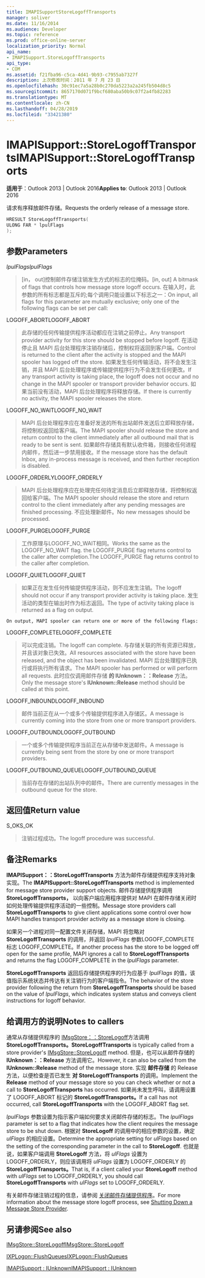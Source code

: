 ```yaml
---
title: IMAPISupportStoreLogoffTransports
manager: soliver
ms.date: 11/16/2014
ms.audience: Developer
ms.topic: reference
ms.prod: office-online-server
localization_priority: Normal
api_name:
- IMAPISupport.StoreLogoffTransports
api_type:
- COM
ms.assetid: f21fba96-c5ca-4d41-9b93-c7955ab7327f
description: 上次修改时间：2011 年 7 月 23 日
ms.openlocfilehash: 30c91ec7a5a28b0c270da5223a2a245fb504d8c5
ms.sourcegitcommit: 8657170d071f9bcf680aba50b9c07f2a4fb82283
ms.translationtype: MT
ms.contentlocale: zh-CN
ms.lasthandoff: 04/28/2019
ms.locfileid: "33421380"
---
```

# <a name="imapisupportstorelogofftransports"></a><span data-ttu-id="d1457-103">IMAPISupport::StoreLogoffTransports</span><span class="sxs-lookup"><span data-stu-id="d1457-103">IMAPISupport::StoreLogoffTransports</span></span>

  
  
<span data-ttu-id="d1457-104">**适用于**：Outlook 2013 | Outlook 2016</span><span class="sxs-lookup"><span data-stu-id="d1457-104">**Applies to**: Outlook 2013 | Outlook 2016</span></span> 
  
<span data-ttu-id="d1457-105">请求有序释放邮件存储。</span><span class="sxs-lookup"><span data-stu-id="d1457-105">Requests the orderly release of a message store.</span></span>
  
```cpp
HRESULT StoreLogoffTransports(
ULONG FAR * lpulFlags
);
```

## <a name="parameters"></a><span data-ttu-id="d1457-106">参数</span><span class="sxs-lookup"><span data-stu-id="d1457-106">Parameters</span></span>

 <span data-ttu-id="d1457-107">_lpulFlags_</span><span class="sxs-lookup"><span data-stu-id="d1457-107">_lpulFlags_</span></span>
  
> <span data-ttu-id="d1457-108">[in， out]控制邮件存储注销发生方式的标志的位掩码。</span><span class="sxs-lookup"><span data-stu-id="d1457-108">[in, out] A bitmask of flags that controls how message store logoff occurs.</span></span> <span data-ttu-id="d1457-109">在输入时，此参数的所有标志都是互斥的;每个调用只能设置以下标志之一：</span><span class="sxs-lookup"><span data-stu-id="d1457-109">On input, all flags for this parameter are mutually exclusive; only one of the following flags can be set per call:</span></span>
    
<span data-ttu-id="d1457-110">LOGOFF_ABORT</span><span class="sxs-lookup"><span data-stu-id="d1457-110">LOGOFF_ABORT</span></span> 
  
> <span data-ttu-id="d1457-111">此存储的任何传输提供程序活动都应在注销之前停止。</span><span class="sxs-lookup"><span data-stu-id="d1457-111">Any transport provider activity for this store should be stopped before logoff.</span></span> <span data-ttu-id="d1457-112">在活动停止且 MAPI 后台处理程序注销存储后，控制权将返回到客户端。</span><span class="sxs-lookup"><span data-stu-id="d1457-112">Control is returned to the client after the activity is stopped and the MAPI spooler has logged off the store.</span></span> <span data-ttu-id="d1457-113">如果发生任何传输活动，将不会发生注销，并且 MAPI 后台处理程序或传输提供程序行为不会发生任何更改。</span><span class="sxs-lookup"><span data-stu-id="d1457-113">If any transport activity is taking place, the logoff does not occur and no change in the MAPI spooler or transport provider behavior occurs.</span></span> <span data-ttu-id="d1457-114">如果当前没有活动，MAPI 后台处理程序将释放存储。</span><span class="sxs-lookup"><span data-stu-id="d1457-114">If there is currently no activity, the MAPI spooler releases the store.</span></span> 
    
<span data-ttu-id="d1457-115">LOGOFF_NO_WAIT</span><span class="sxs-lookup"><span data-stu-id="d1457-115">LOGOFF_NO_WAIT</span></span> 
  
> <span data-ttu-id="d1457-116">MAPI 后台处理程序应在准备好发送的所有出站邮件发送后立即释放存储，将控制权返回给客户端。</span><span class="sxs-lookup"><span data-stu-id="d1457-116">The MAPI spooler should release the store and return control to the client immediately after all outbound mail that is ready to be sent is sent.</span></span> <span data-ttu-id="d1457-117">如果邮件存储具有默认收件箱，则接收任何进程内邮件，然后进一步禁用接收。</span><span class="sxs-lookup"><span data-stu-id="d1457-117">If the message store has the default Inbox, any in-process message is received, and then further reception is disabled.</span></span> 
    
<span data-ttu-id="d1457-118">LOGOFF_ORDERLY</span><span class="sxs-lookup"><span data-stu-id="d1457-118">LOGOFF_ORDERLY</span></span> 
  
> <span data-ttu-id="d1457-119">MAPI 后台处理程序应在处理完任何待定消息后立即释放存储，将控制权返回给客户端。</span><span class="sxs-lookup"><span data-stu-id="d1457-119">The MAPI spooler should release the store and return control to the client immediately after any pending messages are finished processing.</span></span> <span data-ttu-id="d1457-120">不应处理新邮件。</span><span class="sxs-lookup"><span data-stu-id="d1457-120">No new messages should be processed.</span></span> 
    
<span data-ttu-id="d1457-121">LOGOFF_PURGE</span><span class="sxs-lookup"><span data-stu-id="d1457-121">LOGOFF_PURGE</span></span> 
  
> <span data-ttu-id="d1457-122">工作原理与LOGOFF_NO_WAIT相同。</span><span class="sxs-lookup"><span data-stu-id="d1457-122">Works the same as the LOGOFF_NO_WAIT flag.</span></span> <span data-ttu-id="d1457-123">the LOGOFF_PURGE flag returns control to the caller after completion.</span><span class="sxs-lookup"><span data-stu-id="d1457-123">The LOGOFF_PURGE flag returns control to the caller after completion.</span></span> 
    
<span data-ttu-id="d1457-124">LOGOFF_QUIET</span><span class="sxs-lookup"><span data-stu-id="d1457-124">LOGOFF_QUIET</span></span> 
  
> <span data-ttu-id="d1457-125">如果正在发生任何传输提供程序活动，则不应发生注销。</span><span class="sxs-lookup"><span data-stu-id="d1457-125">The logoff should not occur if any transport provider activity is taking place.</span></span> <span data-ttu-id="d1457-126">发生活动的类型在输出时作为标志返回。</span><span class="sxs-lookup"><span data-stu-id="d1457-126">The type of activity taking place is returned as a flag on output.</span></span>
    
    On output, MAPI spooler can return one or more of the following flags:
    
<span data-ttu-id="d1457-127">LOGOFF_COMPLETE</span><span class="sxs-lookup"><span data-stu-id="d1457-127">LOGOFF_COMPLETE</span></span> 
  
> <span data-ttu-id="d1457-128">可以完成注销。</span><span class="sxs-lookup"><span data-stu-id="d1457-128">The logoff can complete.</span></span> <span data-ttu-id="d1457-129">与存储关联的所有资源已释放，并且该对象已失效。</span><span class="sxs-lookup"><span data-stu-id="d1457-129">All resources associated with the store have been released, and the object has been invalidated.</span></span> <span data-ttu-id="d1457-130">MAPI 后台处理程序已执行或将执行所有请求。</span><span class="sxs-lookup"><span data-stu-id="d1457-130">The MAPI spooler has performed or will perform all requests.</span></span> <span data-ttu-id="d1457-131">此时应仅调用邮件存储 **的 IUnknown：：Release** 方法。</span><span class="sxs-lookup"><span data-stu-id="d1457-131">Only the message store's **IUnknown::Release** method should be called at this point.</span></span> 
    
<span data-ttu-id="d1457-132">LOGOFF_INBOUND</span><span class="sxs-lookup"><span data-stu-id="d1457-132">LOGOFF_INBOUND</span></span> 
  
> <span data-ttu-id="d1457-133">邮件当前正在从一个或多个传输提供程序进入存储区。</span><span class="sxs-lookup"><span data-stu-id="d1457-133">A message is currently coming into the store from one or more transport providers.</span></span> 
    
<span data-ttu-id="d1457-134">LOGOFF_OUTBOUND</span><span class="sxs-lookup"><span data-stu-id="d1457-134">LOGOFF_OUTBOUND</span></span> 
  
> <span data-ttu-id="d1457-135">一个或多个传输提供程序当前正在从存储中发送邮件。</span><span class="sxs-lookup"><span data-stu-id="d1457-135">A message is currently being sent from the store by one or more transport providers.</span></span> 
    
<span data-ttu-id="d1457-136">LOGOFF_OUTBOUND_QUEUE</span><span class="sxs-lookup"><span data-stu-id="d1457-136">LOGOFF_OUTBOUND_QUEUE</span></span> 
  
> <span data-ttu-id="d1457-137">当前存在存储的出站队列中的邮件。</span><span class="sxs-lookup"><span data-stu-id="d1457-137">There are currently messages in the outbound queue for the store.</span></span>
    
## <a name="return-value"></a><span data-ttu-id="d1457-138">返回值</span><span class="sxs-lookup"><span data-stu-id="d1457-138">Return value</span></span>

<span data-ttu-id="d1457-139">S_OK</span><span class="sxs-lookup"><span data-stu-id="d1457-139">S_OK</span></span> 
  
> <span data-ttu-id="d1457-140">注销过程成功。</span><span class="sxs-lookup"><span data-stu-id="d1457-140">The logoff procedure was successful.</span></span>
    
## <a name="remarks"></a><span data-ttu-id="d1457-141">备注</span><span class="sxs-lookup"><span data-stu-id="d1457-141">Remarks</span></span>

<span data-ttu-id="d1457-142">**IMAPISupport：：StoreLogoffTransports** 方法为邮件存储提供程序支持对象实现。</span><span class="sxs-lookup"><span data-stu-id="d1457-142">The **IMAPISupport::StoreLogoffTransports** method is implemented for message store provider support objects.</span></span> <span data-ttu-id="d1457-143">邮件存储提供程序调用 **StoreLogoffTransports，** 以向客户端应用程序提供对 MAPI 在邮件存储关闭时如何处理传输提供程序活动的一些控制。</span><span class="sxs-lookup"><span data-stu-id="d1457-143">Message store providers call **StoreLogoffTransports** to give client applications some control over how MAPI handles transport provider activity as a message store is closing.</span></span> 
  
<span data-ttu-id="d1457-144">如果另一个进程对同一配置文件关闭存储，MAPI 将忽略对 **StoreLogoffTransports** 的调用，并返回  _lpulFlags_ 参数LOGOFF_COMPLETE标志 LOGOFF_COMPLETE。</span><span class="sxs-lookup"><span data-stu-id="d1457-144">If another process has the store to be logged off open for the same profile, MAPI ignores a call to **StoreLogoffTransports** and returns the flag LOGOFF_COMPLETE in the  _lpulFlags_ parameter.</span></span> 
  
<span data-ttu-id="d1457-145">**StoreLogoffTransports** 返回后存储提供程序的行为应基于 _lpulFlags_ 的值，该值指示系统状态并传达有关注销行为的客户端指令。</span><span class="sxs-lookup"><span data-stu-id="d1457-145">The behavior of the store provider following the return from **StoreLogoffTransports** should be based on the value of  _lpulFlags_, which indicates system status and conveys client instructions for logoff behavior.</span></span> 
  
## <a name="notes-to-callers"></a><span data-ttu-id="d1457-146">给调用方的说明</span><span class="sxs-lookup"><span data-stu-id="d1457-146">Notes to callers</span></span>

 <span data-ttu-id="d1457-147">通常从存储提供程序的 [IMsgStore：：StoreLogoff](imsgstore-storelogoff.md)方法调用 **StoreLogoffTransports。**</span><span class="sxs-lookup"><span data-stu-id="d1457-147">**StoreLogoffTransports** is typically called from a store provider's [IMsgStore::StoreLogoff](imsgstore-storelogoff.md) method.</span></span> <span data-ttu-id="d1457-148">但是，也可以从邮件存储的 **IUnknown：：Release** 方法调用它。</span><span class="sxs-lookup"><span data-stu-id="d1457-148">However, it can also be called from the **IUnknown::Release** method of the message store.</span></span> <span data-ttu-id="d1457-149">实现 **邮件存储** 的 Release 方法，以便检查是否已发生 **对 StoreLogoffTransports** 的调用。</span><span class="sxs-lookup"><span data-stu-id="d1457-149">Implement the **Release** method of your message store so you can check whether or not a call to **StoreLogoffTransports** has occurred.</span></span> <span data-ttu-id="d1457-150">如果尚未发生呼叫，请调用设置了 LOGOFF_ABORT 标记的 **StoreLogoffTransports。**</span><span class="sxs-lookup"><span data-stu-id="d1457-150">If a call has not occurred, call **StoreLogoffTransports** with the LOGOFF_ABORT flag set.</span></span> 
  
<span data-ttu-id="d1457-151">_lpulFlags_ 参数设置为指示客户端如何要求关闭邮件存储的标志。</span><span class="sxs-lookup"><span data-stu-id="d1457-151">The  _lpulFlags_ parameter is set to a flag that indicates how the client requires the message store to be shut down.</span></span> <span data-ttu-id="d1457-152">根据对 **StoreLogoff** 的调用中的相应参数的设置，确定 _ulFlags_ 的相应设置。</span><span class="sxs-lookup"><span data-stu-id="d1457-152">Determine the appropriate setting for  _ulFlags_ based on the setting of the corresponding parameter in the call to **StoreLogoff**.</span></span> <span data-ttu-id="d1457-153">也就是说，如果客户端调用 **StoreLogoff** 方法，将 _ulFlags_ 设置为 LOGOFF_ORDERLY，则应该调用将 _ulFlags_ 设置为 LOGOFF_ORDERLY 的 **StoreLogoffTransports。**</span><span class="sxs-lookup"><span data-stu-id="d1457-153">That is, if a client called your **StoreLogoff** method with  _ulFlags_ set to LOGOFF_ORDERLY, you should call **StoreLogoffTransports** with  _ulFlags_ set to LOGOFF_ORDERLY.</span></span> 
  
<span data-ttu-id="d1457-154">有关邮件存储注销过程的信息，请参阅 [关闭邮件存储提供程序](shutting-down-a-message-store-provider.md)。</span><span class="sxs-lookup"><span data-stu-id="d1457-154">For more information about the message store logoff process, see [Shutting Down a Message Store Provider](shutting-down-a-message-store-provider.md).</span></span>
  
## <a name="see-also"></a><span data-ttu-id="d1457-155">另请参阅</span><span class="sxs-lookup"><span data-stu-id="d1457-155">See also</span></span>



[<span data-ttu-id="d1457-156">IMsgStore::StoreLogoff</span><span class="sxs-lookup"><span data-stu-id="d1457-156">IMsgStore::StoreLogoff</span></span>](imsgstore-storelogoff.md)
  
[<span data-ttu-id="d1457-157">IXPLogon::FlushQueues</span><span class="sxs-lookup"><span data-stu-id="d1457-157">IXPLogon::FlushQueues</span></span>](ixplogon-flushqueues.md)
  
[<span data-ttu-id="d1457-158">IMAPISupport : IUnknown</span><span class="sxs-lookup"><span data-stu-id="d1457-158">IMAPISupport : IUnknown</span></span>](imapisupportiunknown.md)

